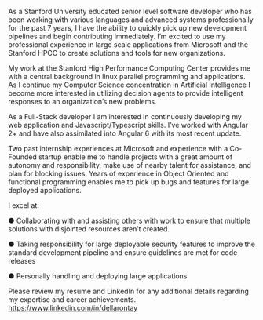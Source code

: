 <!---
DellarontayR/DellarontayR is a ✨ special ✨ repository because its `README.md` (this file) appears on your GitHub profile.
You can click the Preview link to take a look at your changes.
--->
As a Stanford University educated senior level software developer who has been working with
various languages and advanced systems professionally for the past 7 years, I have the ability to
quickly pick up new development pipelines and begin contributing immediately. I’m excited to
use my professional experience in large scale applications from Microsoft and the Stanford
HPCC to create solutions and tools for new organizations.

My work at the Stanford High Performance Computing Center provides me with a central
background in linux parallel programming and applications. As I continue my Computer Science
concentration in Artificial Intelligence I become more interested in utilizing decision agents to provide intelligent
responses to an organization’s new problems.

As a Full-Stack developer I am interested in continuously developing my web application and
Javascript/Typescript skills. I’ve worked with Angular 2+ and have also assimilated into
Angular 6 with its most recent update.

Two past internship experiences at Microsoft and experience with a Co-Founded startup enable
me to handle projects with a great amount of autonomy and responsibility, make use of nearby
talent for assistance, and plan for blocking issues. Years of experience in Object Oriented and
functional programming enables me to pick up bugs and features for large deployed applications.

I excel at:

● Collaborating with and assisting others with work to ensure that multiple
solutions with disjointed resources aren’t created.

● Taking responsibility for large deployable security features to improve the
standard development pipeline and ensure guidelines are met for code releases

● Personally handling and deploying large applications

Please review my resume and LinkedIn for any additional details regarding my expertise and
career achievements.
https://www.linkedin.com/in/dellarontay
